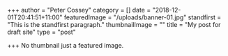 +++
author = "Peter Cossey"
category = []
date = "2018-12-01T20:41:51+11:00"
featuredImage = "/uploads/banner-01.jpg"
standfirst = "This is the standfirst paragraph."
thumbnailImage = ""
title = "My post for draft site"
type = "post"

+++
No thumbnail just a featured image.